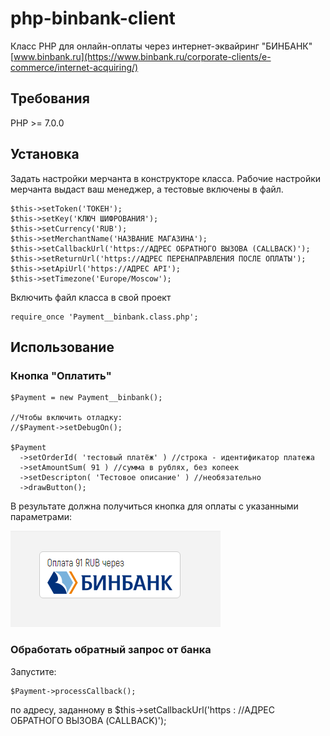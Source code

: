 # php-binbank-client
Класс PHP для онлайн-оплаты через интернет-эквайринг "БИНБАНК" [www.binbank.ru](https://www.binbank.ru/corporate-clients/e-commerce/internet-acquiring/)


## Требования
PHP >= 7.0.0

## Установка
Задать настройки мерчанта в конструкторе класса.
Рабочие настройки мерчанта выдаст ваш менеджер, а тестовые включены в файл.
```
$this->setToken('ТОКЕН');
$this->setKey('КЛЮЧ ШИФРОВАНИЯ');
$this->setCurrency('RUB');
$this->setMerchantName('НАЗВАНИЕ МАГАЗИНА');
$this->setCallbackUrl('https://АДРЕС ОБРАТНОГО ВЫЗОВА (CALLBACK)');
$this->setReturnUrl('https://АДРЕС ПЕРЕНАПРАВЛЕНИЯ ПОСЛЕ ОПЛАТЫ');
$this->setApiUrl('https://АДРЕС API');
$this->setTimezone('Europe/Moscow');
```

Включить файл класса в свой проект
```
require_once 'Payment__binbank.class.php';
```

## Использование
### Кнопка "Оплатить"
```
$Payment = new Payment__binbank();

//Чтобы включить отладку:
//$Payment->setDebugOn();

$Payment
  ->setOrderId( 'тестовый платёж' ) //строка - идентификатор платежа
  ->setAmountSum( 91 ) //сумма в рублях, без копеек
  ->setDescripton( 'Тестовое описание' ) //необязательно
  ->drawButton();
```
В результате должна получиться кнопка для оплаты с указанными параметрами:

![Screenshot](/screenshot.png)

### Обработать обратный запрос от банка
Запустите:
```
$Payment->processCallback();
```
по адресу, заданному в $this->setCallbackUrl('https : //АДРЕС ОБРАТНОГО ВЫЗОВА (CALLBACK)');

